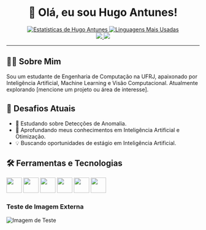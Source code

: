 <div align="center">


  <h1>👋 Olá, eu sou Hugo Antunes!</h1>

  <div align="center">
  <a href="https://github.com/hugo-antunes19">
    <img src="https://github-readme-stats.vercel.app/api?username=hugo-antunes19&show_icons=true&theme=tokyonight&include_all_commits=true&count_private=true&rank_icon=github" alt="Estatísticas de Hugo Antunes" />
  </a>
  <a href="https://github.com/hugo-antunes19">
    <img src="https://github-readme-stats.vercel.app/api/top-langs/?username=hugo-antunes19&layout=compact&langs_count=7&theme=tokyonight" alt="Linguagens Mais Usadas" />
  </a>
</div>

  <div>
    <a href="mailto:hugoleandroantunes@gmail.com">
      <img src="https://img.shields.io/badge/Gmail-D14836?style=for-the-badge&logo=gmail&logoColor=white" />
    </a>
    <a href="https://www.linkedin.com/in/hugo-antunes-08a76b213/" target="_blank">
      <img src="https://img.shields.io/badge/LinkedIn-0077B5?style=for-the-badge&logo=linkedin&logoColor=white" />
    </a>
  </div>
</div>

---

## 👨‍💻 Sobre Mim

Sou um estudante de Engenharia de Computação na UFRJ, apaixonado por Inteligência Artificial, Machine Learning e Visão Computacional. Atualmente explorando [mencione um projeto ou área de interesse].

## 🚀 Desafios Atuais

- 🔭 Estudando sobre Detecções de Anomalia.
- 🌱 Aprofundando meus conhecimentos em Inteligência Artificial e Otimização.
- 💡 Buscando oportunidades de estágio em Inteligência Artificial.

## 🛠️ Ferramentas e Tecnologias

<p align="left">
  <img src="https://cdn.jsdelivr.net/gh/devicons/devicon/icons/python/python-original.svg" width="40" height="40"/>
  <img src="https://cdn.jsdelivr.net/gh/devicons/devicon/icons/cplusplus/cplusplus-original.svg" width="40" height="40"/>
  <img src="https://cdn.jsdelivr.net/gh/devicons/devicon/icons/git/git-original.svg" width="40" height="40"/>
  <img src="https://cdn.jsdelivr.net/gh/devicons/devicon/icons/docker/docker-original.svg" width="40" height="40"/>
  <img src="https://cdn.jsdelivr.net/gh/devicons/devicon/icons/jupyter/jupyter-original-wordmark.svg" width="40" height="40" />
  <img src="https://cdn.jsdelivr.net/gh/devicons/devicon/icons/linux/linux-original.svg" width="40" height="40" />
</p>


### Teste de Imagem Externa
![Imagem de Teste](https://via.placeholder.com/400x100.png?text=Se+isto+aparecer,+outras+imagens+funcionam)
